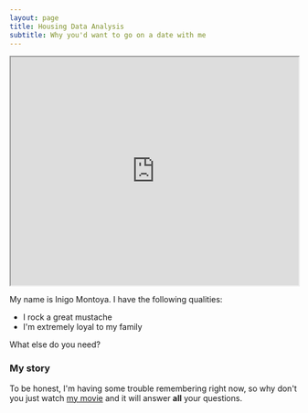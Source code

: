 ```yaml
---
layout: page
title: Housing Data Analysis
subtitle: Why you'd want to go on a date with me
---
```


<iframe width="100%" height="400" src="https://jaoshang.github.io/QM2groupproject/assets/boroughprices.html"></iframe>

My name is Inigo Montoya. I have the following qualities:

- I rock a great mustache
- I'm extremely loyal to my family

What else do you need?

### My story

To be honest, I'm having some trouble remembering right now, so why don't you just watch [my movie](https://en.wikipedia.org/wiki/The_Princess_Bride_%28film%29) and it will answer **all** your questions.
